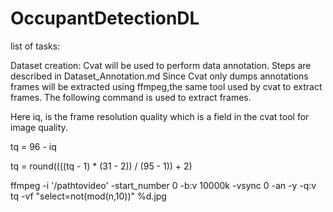 # OccupantDetectionDL


list of tasks:

Dataset creation: Cvat will be used to perform data annotation. Steps are described in Dataset_Annotation.md
Since Cvat only dumps annotations frames will be extracted using ffmpeg,the same tool used by cvat to extract frames.
The following command is used to extract frames. 

Here iq, is the frame resolution quality which is a field in the cvat tool for image quality.

tq = 96 - iq

tq = round((((tq - 1) * (31 - 2)) / (95 - 1)) + 2)

ffmpeg -i '/pathtovideo' -start_number 0 -b:v 10000k -vsync 0 -an -y -q:v tq -vf "select=not(mod(n\,10))" %d.jpg


